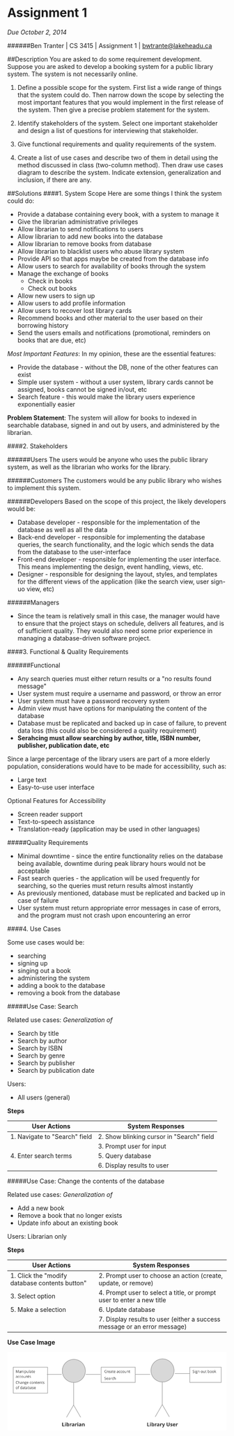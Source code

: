 Assignment 1
=============

*Due October 2, 2014*

######Ben Tranter | CS 3415 | Assignment 1 | bwtrante@lakeheadu.ca

##Description
You are asked to do some requirement development. Suppose you are asked to develop a booking system for a public library system. The system is not necessarily online.

1. Define a possible scope for the system. First list a wide range of things that the system could do. Then narrow down the scope by selecting the most important features that you would implement in the first release of the system. Then give a precise problem statement for the system.

2. Identify stakeholders of the system. Select one important stakeholder and design a list of questions for interviewing that stakeholder.

3. Give functional requirements and quality requirements of the system.

4. Create a list of use cases and describe two of them in detail using the method discussed in class (two-column method). Then draw use cases diagram to describe the system. Indicate extension, generalization and inclusion, if there are any.

##Solutions
####1. System Scope
Here are some things I think the system could do:
- Provide a database containing every book, with a system to manage it
- Give the librarian administrative privileges
- Allow librarian to send notifications to users
- Allow librarian to add new books into the database
- Allow librarian to remove books from database
- Allow librarian to blacklist users who abuse library system
- Provide API so that apps maybe be created from the database info
- Allow users to search for availability of books through the system
- Manage the exchange of books
  - Check in books
  - Check out books
- Allow new users to sign up
- Allow users to add profile information
- Allow users to recover lost library cards
- Recommend books and other material to the user based on their borrowing history
- Send the users emails and notifications (promotional, reminders on books that are due, etc)

*Most Important Features*: In my opinion, these are the essential features:
- Provide the database - without the DB, none of the other features can exist
- Simple user system - without a user system, library cards cannot be assigned, books cannot be signed in/out, etc
- Search feature - this would make the library users experience exponentially easier

**Problem Statement**: The system will allow for books to indexed in searchable database, signed in and out by users, and administered by the librarian.

####2. Stakeholders

######Users
The users would be anyone who uses the public library system, as well as the librarian who works for the library.

######Customers
The customers would be any public library who wishes to implement this system.

######Developers
Based on the scope of this project, the likely developers would be:
- Database developer - responsible for the implementation of the database as well as all the data
- Back-end developer - responsible for implementing the database queries, the search functionality, and the logic which sends the data from the database to the user-interface
- Front-end developer - responsible for implementing the user interface. This means implementing the design, event handling, views, etc.
- Designer - responsible for designing the layout, styles, and templates for the different views of the application (like the search view, user sign-uo view, etc)

######Managers
- Since the team is relatively small in this case, the manager would have to ensure that the project stays on schedule, delivers all features, and is of sufficient quality. They would also need some prior experience in managing a database-driven software project.

####3. Functional & Quality Requirements

######Functional
- Any search queries must either return results or a "no results found message"
- User system must require a username and password, or throw an error
- User system must have a password recovery system
- Admin view must have options for manipulating the content of the database
- Database must be replicated and backed up in case of failure, to prevent data loss (this could also be considered a quality requirement)
- **Serahcing must allow searching by author, title, ISBN number, publisher, publication date, etc**

Since a large percentage of the library users are part of a more elderly population, considerations would have to be made for accessibility, such as:
- Large text
- Easy-to-use user interface

Optional Features for Accessibility
- Screen reader support
- Text-to-speech assistance
- Translation-ready (application may be used in other languages)

#####Quality Requirements
- Minimal downtime - since the entire functionality relies on the database being available, downtime during peak library hours would not be acceptable
- Fast search queries - the application will be used frequently for searching, so the queries must return results almost instantly
- As previously mentioned, database must be replicated and backed up in case of failure
- User system must return appropriate error messages in case of errors, and the program must not crash upon encountering an error

####4. Use Cases

Some use cases would be:
- searching
- signing up
- singing out a book
- administering the system
- adding a book to the database
- removing a book from the database

#####Use Case: Search

Related use cases:
*Generalization of*
- Search by title
- Search by author
- Search by ISBN
- Search by genre
- Search by publisher
- Search by publication date

Users:
- All users (general)

**Steps**

| User Actions                  | System Responses                          |
|-------------------------------|-------------------------------------------|
| 1. Navigate to "Search" field | 2. Show blinking cursor in "Search" field |
|                               | 3. Prompt user for input                  |
| 4. Enter search terms         | 5. Query database                         |
|                               | 6. Display results to user                |

#####Use Case: Change the contents of the database

Related use cases:
*Generalization of*
- Add a new book
- Remove a book that no longer exists
- Update info about an existing book

Users: Librarian only

**Steps**

| User Actions                  | System Responses                          |
|-------------------------------|-------------------------------------------|
| 1. Click the "modify database contents button" | 2. Prompt user to choose an action (create, update, or remove) |
| 3. Select option              | 4. Prompt user to select a title, or prompt user to enter a new title           |
| 5. Make a selection           | 6. Update database                       |
|                               | 7. Display results to user (either a success message or an error message)       |

**Use Case Image**


![Use case image](img/a1.svg)
